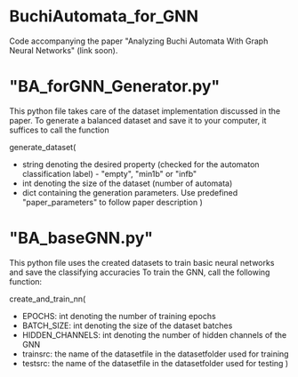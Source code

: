 # BuchiAutomata_for_GNN

Code accompanying the paper "Analyzing Buchi Automata With Graph Neural Networks" (link soon).

# "BA_forGNN_Generator.py"
This python file takes care of the dataset implementation discussed in the paper.
To generate a balanced dataset and save it to your computer, it suffices to call the function

generate_dataset(
- string denoting the desired property (checked for the automaton classification label) - "empty", "min1b" or "infb"
- int denoting the size of the dataset (number of automata)
- dict containing the generation parameters. Use predefined "paper_parameters" to follow paper description
)

# "BA_baseGNN.py"
This python file uses the created datasets to train basic neural networks and save the classifying accuracies
To train the GNN, call the following function:

create_and_train_nn(
- EPOCHS: int denoting the number of training epochs
- BATCH_SIZE: int denoting the size of the dataset batches
- HIDDEN_CHANNELS: int denoting the number of hidden channels of the GNN
- trainsrc: the name of the datasetfile in the datasetfolder used for training
- testsrc: the name of the datasetfile in the datasetfolder used for testing
)



